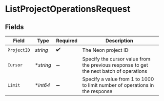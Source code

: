 # ListProjectOperationsRequest


## Fields

| Field                                                                                   | Type                                                                                    | Required                                                                                | Description                                                                             |
| --------------------------------------------------------------------------------------- | --------------------------------------------------------------------------------------- | --------------------------------------------------------------------------------------- | --------------------------------------------------------------------------------------- |
| `ProjectID`                                                                             | *string*                                                                                | :heavy_check_mark:                                                                      | The Neon project ID                                                                     |
| `Cursor`                                                                                | **string*                                                                               | :heavy_minus_sign:                                                                      | Specify the cursor value from the previous response to get the next batch of operations |
| `Limit`                                                                                 | **int64*                                                                                | :heavy_minus_sign:                                                                      | Specify a value from 1 to 1000 to limit number of operations in the response            |